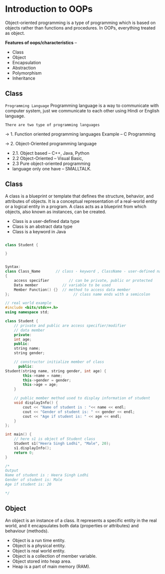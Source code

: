 # Introduction to OOPs

Object-oriented programming is a type of programming which is based on objects rather than functions and procedures.
In OOPs, everything treated as object.

**Features of oops/characteristics** –

- Class
- Object
- Encapsulation
- Abstraction
- Polymorphism
- Inheritance

## Class

`Programming Language`
Programming language is a way to communicate with computer system, just we communicate to each other using Hindi or English language.

`There are two type of programming languages`

→ 1. Function oriented programming languages
Example – C Programming

→ 2. Object-Oriented programming language

- 2.1. Object based – C++, Java, Python
- 2.2 Object-Oriented – Visual Basic,
- 2.3 Pure object-oriented programming
- language only one have – SMALLTALK.


## Class

A class is a blueprint or template that defines the structure, behavior, and attributes of objects. It is a conceptual representation of a real-world entity or a logical entity in a program. A class acts as a blueprint from which objects, also known as instances, can be created.

- Class is a user-defined data type
- Class is an abstract data type
- Class is a keyword in Java

```java

class Student {

}

```

```cpp

Syntax:
class Class_Name       // class - keyword , ClassName - user-defined name
{
    access specifier         // can be private, public or protected
    Data member           // variable to be used
    Member Function() {}  // method to access data member
};                             // class name ends with a semicolon

// real world example
#include <bits/stdc++.h>
using namespace std;

class Student {
    // private and public are access specifier/modifier
    // data member
    private:
    int age;
    public:
    string name;
    string gender;

    // constructor initialize member of class
      public:
Student(string name, string gender, int age) {
        this->name = name;
        this->gender = gender;
        this->age = age;
    }

    // public member method used to display information of student
    void displayInfo() {
        cout << "Name of student is : "<< name << endl;
        cout << "Gender of student is: " << gender << endl;
        cout << "Age if student is: " << age << endl;
    }
};

int main() {
    // here s1 is object of Student class
    Student s1("Heera Singh Lodhi", "Male", 20);
    s1.displayInfo();
    return 0;
}

/*
Output
Name of student is : Heera Singh Lodhi
Gender of student is: Male
Age if student is: 20

*/
```

## Object

An object is an instance of a class. It represents a specific entity in the real world, and it encapsulates both data (properties or attributes) and behaviour (methods).

- Object is a run time entity.
- Object is a physical entity.
- Object is real world entity.
- Object is a collection of member variable.
- Object stored into heap area.
- Heap is a part of main memory (RAM).
